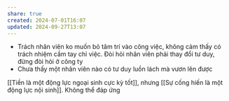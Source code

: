 ```yaml
---
share: true
created: 2024-07-01T16:07
updated: 2024-09-27T13:07
---
```

- Trách nhân viên ko muốn bỏ tâm trí vào công việc, không cảm thấy có trách nhiệm cầm tay chỉ việc. Đòi hỏi nhân viên phải thay đổi tư duy, đừng đòi hỏi ở công ty
- Chưa thấy một nhân viên nào có tư duy luồn lách mà vươn lên được

[[Tiền là một động lực ngoại sinh cực kỳ tốt]], nhưng [[Sự cống hiến là một động lực nội sinh]]. Không thể đáp ứng 
